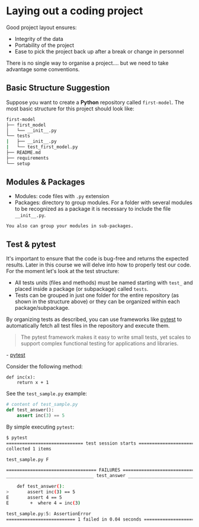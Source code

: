 # Laying out a coding project

Good project layout ensures:

- Integrity of the data
- Portability of the project
- Ease to pick the project back up after a break or change in personnel

There is no single way to organise a project.... but we need to take advantage
some conventions.

## Basic Structure Suggestion

Suppose you want to create a **Python** repository called `first-model`.
The most basic structure for this project should look like:

```bash
first-model
├── first_model
│   └── __init__.py
└── tests
|   ├── __init__.py
|   └── test_first_model.py
├── README.md
├── requirements
└── setup
```

## Modules & Packages

- Modules: code files with `.py` extension
- Packages: directory to group modules. For a folder with several modules to be
recognized as a package it is necessary to include the file `__init__.py`.

```{note}
You also can group your modules in sub-packages.
```

## Test & pytest

It's important to ensure that the code is bug-free and returns the expected
results. Later in this course we will delve into how to properly test our code.
For the moment let's look at the test structure:

- All tests units (files and methods) must be named starting with `test_`
and placed inside a package (or subpackage) called `tests`.
- Tests can be grouped in just one folder for the entire repository (as shown in
the structure above) or they can be organized within each package/subpackage.

By organizing tests as described, you can use frameworks like
[pytest](https://pypi.org/project/pytest/) to automatically fetch all test files
in the repository and execute them.

> The pytest framework makes it easy to write small tests, yet scales to support
> complex functional testing for applications and libraries.

\- [pytest](https://pypi.org/project/pytest/)

Consider the following method:

```
def inc(x):
    return x + 1
```

See the `test_sample.py` example:

```python
# content of test_sample.py
def test_answer():
    assert inc(3) == 5
```

By simple executing `pytest`:

```bash
$ pytest
============================= test session starts =============================
collected 1 items

test_sample.py F

================================== FAILURES ===================================
_________________________________ test_answer _________________________________

    def test_answer():
>       assert inc(3) == 5
E       assert 4 == 5
E        +  where 4 = inc(3)

test_sample.py:5: AssertionError
========================== 1 failed in 0.04 seconds ===========================
```

